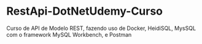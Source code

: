 # RestApi-DotNetUdemy-Curso
 Curso de API de Modelo REST, fazendo uso de Docker, HeidiSQL, MysSQL com o framework MySQL Workbench, e Postman
